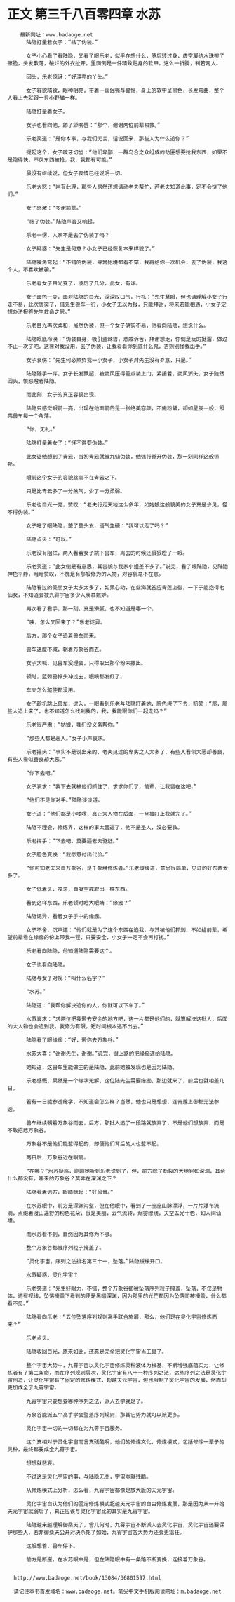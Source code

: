 # 正文 第三千八百零四章 水苏
        最新网址：www.badaoge.net
          陆隐打量着女子：“祛了伪装。”
      
          女子小心看了看陆隐，又看了眼乐老，似乎在想什么，随后转过身，虚空凝结水珠擦了擦脸，头发散落，破烂的外衣扯开，里面倒是一件精致贴身的软甲，这么一折腾，判若两人。
      
          回头，乐老惊讶：“好漂亮的丫头。”
      
          女子容貌精致，眼神明亮，带着一丝倔强与警惕，身上的软甲呈黑色，长发弯曲，整个人看上去就跟一只小野猫一样。
      
          陆隐打量着女子。
      
          女子也看向他，舔了舔嘴唇：“那个，谢谢两位前辈相救。”
      
          乐老笑道：“是你本事，与我们无关，话说回来，那些人为什么追你？”
      
          提起这个，女子咬牙切齿：“他们卑鄙，一群乌合之众组成的劫匪想要抢我东西，如果不是跑得快，不仅东西被抢，我，我都有可能。”
      
          虽没有继续说，但女子表情已经说明一切。
      
          乐老大怒：“岂有此理，那些人居然还想请动老夫帮忙，若老夫知道此事，定不会饶了他们。”
      
          女子感激：“多谢前辈。”
      
          “祛了伪装。”陆隐声音又响起。
      
          乐老一愣，人家不是去了伪装了吗？
      
          女子疑惑：“先生是何意？小女子已经恢复本来样貌了。”
      
          陆隐嘴角弯起：“不错的伪装，寻常始境都看不穿，我再给你一次机会，去了伪装，我这个人，不喜欢被骗。”
      
          乐老看女子目光变了，凌厉了几分，此女，有诈。
      
          女子面色一变，面对陆隐的目光，深深叹口气，行礼：“先生慧眼，但也请理解小女子行走不易，此次唐突了，借先生兽车一行，小女子无以为报，只能拜谢，将来若能相遇，小女子定想办法报答先生救命之恩。”
      
          乐老目光再次柔和，虽然伪装，但一个女子确实不易，他看向陆隐，想说什么。
      
          陆隐眼底冷漠：“伪装自身，吸引蓝棘兽，悲戚诉苦，拜谢想走，你倒是玩的挺溜，做过不止一次了吧，这套对我没用，去了伪装，让我看看你到底什么鬼，否则别怪我出手。”
      
          女子哀伤：“先生何必欺负我一小女子，小女子对先生没有歹意，只是。”
      
          陆隐随手一挥，女子长发飘起，被劲风压得差点装上门，紧接着，劲风消失，女子陡然回头，愤怒瞪着陆隐。
      
          而此刻，女子的真正容貌出现。
      
          陆隐只感觉眼前一亮，出现在他面前的是一张绝美容颜，不施粉黛，却如星辰一般，照亮兽车每一个角落。
      
          “你，无礼。”
      
          陆隐打量着女子：“怪不得要伪装。”
      
          此女让他想到了青云，当初青云就被九仙伪装，他强行撕开伪装，那一刻同样这般惊艳。
      
          眼前这个女子的容貌丝毫不在青云之下。
      
          只是比青云多了一分煞气，少了一分柔弱。
      
          乐老也目光一亮，赞叹：“老夫行走天地这么多年，如姑娘这般貌美的女子真是少见，怪不得伪装。”
      
          女子瞪了眼陆隐，整了整头发，语气生硬：“我可以走了吗？”
      
          陆隐点头：“可以。”
      
          乐老没有阻拦，两人看着女子跳下兽车，离去的时候还狠狠瞪了一眼。
      
          乐老笑道：“此女倒是有意思，其容貌与我家小姐差不多了。”说完，看了眼陆隐，见陆隐神色平静，暗暗赞叹，不愧是有那般修为的人物，对容貌毫不在意。
      
          陆隐看过的美丽女子太多太多了，如果心动，在业海就答应青莲上御，一下子能抱得七仙女，不知道会被九霄宇宙多少人羡慕嫉妒。
      
          再次看了看手，那一刻，真是滑腻，也不知道是哪一个。
      
          “咦，怎么又回来了？”乐老诧异。
      
          后方，那个女子追着兽车而来。
      
          兽车速度不减，朝着万象谷而去。
      
          女子大喊，见兽车没理会，只得取出那个粉末撒出。
      
          顿时，蓝棘兽掉头冲过去，眼睛都发红了。
      
          车夫怎么驱使都没用。
      
          女子趁机跳上兽车，进入，一眼看到乐老与陆隐盯着她，脸色垮了下去，赔笑：“那，那些人追上来了，也不知道怎么找到我的，我，我能跟你们一起走吗？”
      
          乐老很严肃：“姑娘，我们没义务帮你。”
      
          “那些人都是恶人。”女子小声哀求。
      
          乐老摇头：“事实不是说出来的，老夫见过的卑劣之人太多了，有些人看似大恶却善良，有些人看似善良却大恶。”
      
          “你下去吧。”
      
          女子哀求：“我下去就被他们抓住了，求求你们了，前辈，让我留在这吧。”
      
          “他们不是你对手。”陆隐淡淡道。
      
          女子道：“他们都是小喽啰，真正大人物在后面，一旦被盯上我就完了。”
      
          陆隐不理会，修炼界，这样的事太普遍了，他不是圣人，没必要救。
      
          乐老挥手：“下去吧，莫要逼老夫驱赶。”
      
          女子脸色变换：“我愿意付出代价。”
      
          “你可知老夫来自万象谷，是千象境修炼者。”乐老缓缓道，意思很简单，见过的好东西太多了。
      
          女子低着头，咬牙，自凝空戒取出一样东西。
      
          看到这样东西，乐老顿时瞪大眼睛：“缘痂？”
      
          陆隐诧异，看着女子手中的缘痂。
      
          女子不舍，沉声道：“他们就是为了这个东西在追我，与其被他们抓到，不如给前辈，希望前辈看在缘痂的份上带我一程，只要安全，小女子一定不会再打扰。”
      
          乐老看向陆隐，他知道陆隐需要这个。
      
          女子也看向陆隐。
      
          陆隐与女子对视：“叫什么名字？”
      
          “水苏。”
      
          陆隐道：“我帮你解决追你的人，你就可以下车了。”
      
          水苏哀求：“求两位把我带去安全的地方吧，这一片都是他们的，就算解决这批人，后面的大人物也会追到我，我修为有限，短时间根本逃不出去。”
      
          陆隐看了眼缘痂：“好，带你去万象谷。”
      
          水苏大喜：“谢谢先生，谢谢。”说完，很上路的把缘痂递给陆隐。
      
          她知道，这兽车里能做主的是陆隐，此前她被发现也是因为陆隐。
      
          乐老感慨，果然是一个缘字无解，这位陆先生需要缘痂，那边就来了，前后也就相差几日。
      
          若有一日能参透缘字，不知道会怎么样？当然，他也只是想想，连青莲上御都无法参透。
      
          兽车继续朝着万象谷而去，后方，那批人追了一段路就放弃了，不是他们想放弃，而是不敢招惹万象谷。
      
          万象谷不是他们能惹得起的，即便他们背后的人也惹不起。
      
          两日后，万象谷近在眼前。
      
          “在哪？”水苏疑惑，刚刚她听到乐老说到了，但，前方除了断裂的大地宛如深渊，其余什么都没有，哪来的万象谷？莫非在深渊之下？
      
          陆隐看着远方，眼睛眯起：“好风景。”
      
          在水苏眼中，前方是深渊沟壑，但在他眼中，看到了一座座山脉漂浮，一片片瀑布流淌，点缀着漫山遍野的粉色花朵，很是美丽，云气流转，烟雾缭绕，天空五光十色，如人间仙境。
      
          而水苏看不到，自然因为其修为不够。
      
          整个万象谷都被序列粒子掩盖了。
      
          “灵化宇宙，序列之法排名第三十一，坠落。”陆隐缓缓开口。
      
          水苏疑惑，灵化宇宙？
      
          乐老笑道：“先生好眼力，不错，整个万象谷都被坠落序列粒子掩盖，坠落，不仅是物体，还有视线，坠落掩盖下看到的便是黑暗深渊，因为那里的光芒都因为坠落而被掩盖，什么都看不见。”
      
          陆隐看向乐老：“五位坠落序列规则高手联合施展，那么，他们是在灵化宇宙修炼而来？”
      
          乐老点头。
      
          陆隐收回目光，原来如此，还真是完全把灵化宇宙当工具了。
      
          整个宇宙大势中，九霄宇宙以灵化宇宙修炼灵种液体为根基，不断增强底蕴实力，让修炼者有了第二条命，而在序列规则层次，灵化宇宙有八十一种序列之法，这些序列之法是灵化宇宙创造，让灵化宇宙有了固定的修炼模式，超越天元宇宙，但也限制了灵化宇宙的发展，然而却更加成全了九霄宇宙。
      
          九霄宇宙只要想要哪种序列之法，派人去学就是了。
      
          万象谷能派五个高手学会坠落序列规则，那其它势力就可以派更多。
      
          灵化宇宙一切的一切都在为九霄宇宙服务。
      
          这个真相对于灵化宇宙而言真残酷啊，他们的修炼文化，修炼模式，包括修炼一辈子的灵种，最终都要成全九霄宇宙。
      
          想想就悲哀。
      
          不过这是灵化宇宙的事，与陆隐无关，宇宙本就残酷。
      
          从修炼模式上分析，怎么看，九霄宇宙都像是放大版的天元宇宙。
      
          灵化宇宙自认为他们的固定修炼模式超越天元宇宙的自由修炼发展，那是因为从一开始天元宇宙就弱后了，真正应该与灵化宇宙比的其实是九霄宇宙。
      
          陆隐越来越理解御桑天了，曾几何时，九霄宇宙不断派人去灵化宇宙，灵化宇宙还要保护那些人，若非御桑天公开对决杀死了如始，九霄宇宙各大势力还会更猖狂。
      
          这般想着，兽车停下。
      
          前方是断崖，在水苏眼中是，但在陆隐眼中有一条路不断变换，连接着万象谷。
      
      
      http://www.badaoge.net/book/13084/36801597.html
      
      请记住本书首发域名：www.badaoge.net。笔尖中文手机版阅读网址：m.badaoge.net